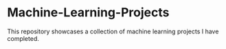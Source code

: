 # Machine-Learning-Projects
This repository showcases a collection of machine learning projects I have completed.
